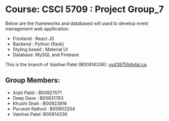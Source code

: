 # Course: CSCI 5709 : Project Group_7

Below are the frameworks and databased will used to develop event management web appllication.

- Frontend : React JS
- Backend : Python (flask)
- Styling based : Material UI
- Database: MySQL and Firebase

This is the branch of Vaishwi Patel (B00914336): vs439755@dal.ca.

## Group Members:
- Arpit Patel : B00927071
- Deep Dave : B00931783
- Khushi Shah : B00923816
- Purvesh Rathod : B00903204
- Vaishwi Patel :B00914336




